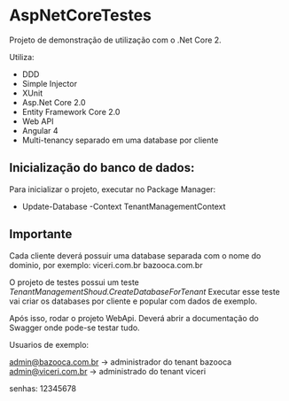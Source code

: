# AspNetCoreTestes

Projeto de demonstração de utilização com o .Net Core 2.

Utiliza:
- DDD
- Simple Injector
- XUnit
- Asp.Net Core 2.0
- Entity Framework Core 2.0
- Web API
- Angular 4
- Multi-tenancy separado em uma database por cliente

## Inicialização do banco de dados:

Para inicializar o projeto, executar no Package Manager:

- Update-Database -Context TenantManagementContext

## Importante

Cada cliente deverá possuir uma database separada com o nome do dominio, por exemplo:
viceri.com.br
bazooca.com.br

O projeto de testes possui um teste _TenantManagementShoud.CreateDatabaseForTenant_
Executar esse teste vai criar os databases por cliente e popular com dados de exemplo.

Após isso, rodar o projeto WebApi. Deverá abrir a documentação do Swagger onde pode-se testar tudo.

Usuarios de exemplo:

admin@bazooca.com.br -> administrador do tenant bazooca
admin@viceri.com.br -> administrado do tenant viceri

senhas: 12345678
